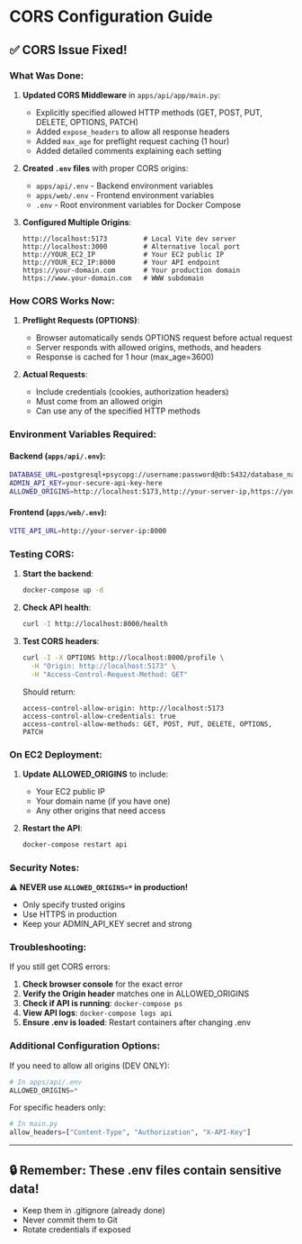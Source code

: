# CORS Configuration Guide

## ✅ CORS Issue Fixed!

### What Was Done:

1. **Updated CORS Middleware** in `apps/api/app/main.py`:
   - Explicitly specified allowed HTTP methods (GET, POST, PUT, DELETE, OPTIONS, PATCH)
   - Added `expose_headers` to allow all response headers
   - Added `max_age` for preflight request caching (1 hour)
   - Added detailed comments explaining each setting

2. **Created `.env` files** with proper CORS origins:
   - `apps/api/.env` - Backend environment variables
   - `apps/web/.env` - Frontend environment variables
   - `.env` - Root environment variables for Docker Compose

3. **Configured Multiple Origins**:
   ```
   http://localhost:5173         # Local Vite dev server
   http://localhost:3000         # Alternative local port
   http://YOUR_EC2_IP            # Your EC2 public IP
   http://YOUR_EC2_IP:8000       # Your API endpoint
   https://your-domain.com       # Your production domain
   https://www.your-domain.com   # WWW subdomain
   ```

### How CORS Works Now:

1. **Preflight Requests (OPTIONS)**:
   - Browser automatically sends OPTIONS request before actual request
   - Server responds with allowed origins, methods, and headers
   - Response is cached for 1 hour (max_age=3600)

2. **Actual Requests**:
   - Include credentials (cookies, authorization headers)
   - Must come from an allowed origin
   - Can use any of the specified HTTP methods

### Environment Variables Required:

#### Backend (`apps/api/.env`):
```bash
DATABASE_URL=postgresql+psycopg://username:password@db:5432/database_name
ADMIN_API_KEY=your-secure-api-key-here
ALLOWED_ORIGINS=http://localhost:5173,http://your-server-ip,https://your-domain.com
```

#### Frontend (`apps/web/.env`):
```bash
VITE_API_URL=http://your-server-ip:8000
```

### Testing CORS:

1. **Start the backend**:
   ```bash
   docker-compose up -d
   ```

2. **Check API health**:
   ```bash
   curl -I http://localhost:8000/health
   ```

3. **Test CORS headers**:
   ```bash
   curl -I -X OPTIONS http://localhost:8000/profile \
     -H "Origin: http://localhost:5173" \
     -H "Access-Control-Request-Method: GET"
   ```

   Should return:
   ```
   access-control-allow-origin: http://localhost:5173
   access-control-allow-credentials: true
   access-control-allow-methods: GET, POST, PUT, DELETE, OPTIONS, PATCH
   ```

### On EC2 Deployment:

1. **Update ALLOWED_ORIGINS** to include:
   - Your EC2 public IP
   - Your domain name (if you have one)
   - Any other origins that need access

2. **Restart the API**:
   ```bash
   docker-compose restart api
   ```

### Security Notes:

⚠️ **NEVER use `ALLOWED_ORIGINS=*` in production!**
- Only specify trusted origins
- Use HTTPS in production
- Keep your ADMIN_API_KEY secret and strong

### Troubleshooting:

If you still get CORS errors:

1. **Check browser console** for the exact error
2. **Verify the Origin header** matches one in ALLOWED_ORIGINS
3. **Check if API is running**: `docker-compose ps`
4. **View API logs**: `docker-compose logs api`
5. **Ensure .env is loaded**: Restart containers after changing .env

### Additional Configuration Options:

If you need to allow all origins (DEV ONLY):
```python
# In apps/api/.env
ALLOWED_ORIGINS=*
```

For specific headers only:
```python
# In main.py
allow_headers=["Content-Type", "Authorization", "X-API-Key"]
```

---

## 🔒 Remember: These .env files contain sensitive data!
- Keep them in .gitignore (already done)
- Never commit them to Git
- Rotate credentials if exposed
